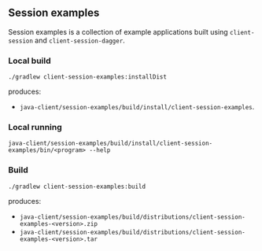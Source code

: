 ## Session examples

Session examples is a collection of example applications built using `client-session` and `client-session-dagger`.

### Local build

```shell
./gradlew client-session-examples:installDist
```

produces:

* `java-client/session-examples/build/install/client-session-examples`.

### Local running

```shell
java-client/session-examples/build/install/client-session-examples/bin/<program> --help
```

### Build

```shell
./gradlew client-session-examples:build
```

produces:

* `java-client/session-examples/build/distributions/client-session-examples-<version>.zip`
* `java-client/session-examples/build/distributions/client-session-examples-<version>.tar`
